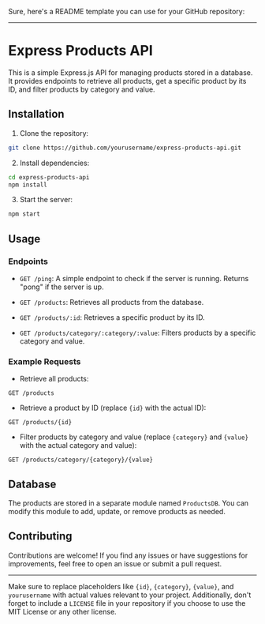 Sure, here's a README template you can use for your GitHub repository:

---

# Express Products API

This is a simple Express.js API for managing products stored in a database. It provides endpoints to retrieve all products, get a specific product by its ID, and filter products by category and value.

## Installation

1. Clone the repository:

```bash
git clone https://github.com/yourusername/express-products-api.git
```

2. Install dependencies:

```bash
cd express-products-api
npm install
```

3. Start the server:

```bash
npm start
```

## Usage

### Endpoints

- `GET /ping`: A simple endpoint to check if the server is running. Returns "pong" if the server is up.

- `GET /products`: Retrieves all products from the database.

- `GET /products/:id`: Retrieves a specific product by its ID.

- `GET /products/category/:category/:value`: Filters products by a specific category and value.

### Example Requests

- Retrieve all products:

```http
GET /products
```

- Retrieve a product by ID (replace `{id}` with the actual ID):

```http
GET /products/{id}
```

- Filter products by category and value (replace `{category}` and `{value}` with the actual category and value):

```http
GET /products/category/{category}/{value}
```

## Database

The products are stored in a separate module named `ProductsDB`. You can modify this module to add, update, or remove products as needed.

## Contributing

Contributions are welcome! If you find any issues or have suggestions for improvements, feel free to open an issue or submit a pull request.

---

Make sure to replace placeholders like `{id}`, `{category}`, `{value}`, and `yourusername` with actual values relevant to your project. Additionally, don't forget to include a `LICENSE` file in your repository if you choose to use the MIT License or any other license.
